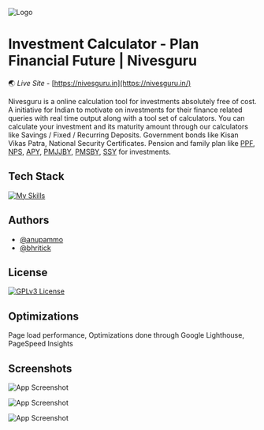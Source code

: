
![Logo](https://nivesguru.in/android-icon-192x192.png)


# Investment Calculator - Plan Financial Future | Nivesguru

🌏 *Live Site* - [https://nivesguru.in](https://nivesguru.in/) 

Nivesguru is a online calculation tool for investments absolutely free of cost. A initiative for Indian to motivate on investments for their finance related queries with real time output along with a tool set of calculators. You can calculate your investment and its maturity amount through our calculators like Savings / Fixed / Recurring Deposits. Government bonds like Kisan Vikas Patra, National Security Certificates. Pension and family plan like [PPF](https://nivesguru.in/ppf-calculator), [NPS](https://nivesguru.in/national-pension-system-nps-calculator), [APY](https://nivesguru.in/apy-calculator), [PMJJBY](https://nivesguru.in/pradhan-mantri-jeevan-jyoti-bima-yojana-pmjjby-calculator), [PMSBY](https://nivesguru.in/pradhan-mantri-suraksha-bima-yojana-pmsby-calculator), [SSY](https://nivesguru.in/sukanya-samriddhi-yojana-ssy-calculator) for investments.


## Tech Stack


[![My Skills](https://skillicons.dev/icons?i=html,css,js,bootstrap,git,github,svg,ps,vscode&perline=3)](https://skillicons.dev)


## Authors

- [@anupammo](https://www.github.com/anupammo)
- [@bhritick](https://www.github.com/bhritick)


## License

[![GPLv3 License](https://img.shields.io/badge/License-GPL%20v3-yellow.svg)](https://opensource.org/licenses/)


## Optimizations

Page load performance, Optimizations done through Google Lighthouse, PageSpeed Insights


## Screenshots

![App Screenshot](https://nivesguru.in/nivesguru-1.png)

![App Screenshot](https://nivesguru.in/res/meta/national-savings-certificate-calculator.png)

![App Screenshot](https://nivesguru.in/res/meta/apy-calculator-nivesguru.png)

